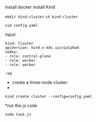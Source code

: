 install docker
install Kind

`mkdir kind-cluster`
`cd kind-cluster`

`vim config.yaml`

input:

```
kind: Cluster
apiVersion: kind.x-k8s.io/v1alpha4
nodes:
- role: control-plane
- role: worker
- role: worker 
```

`:wq`


* create a three-node cluster:
* 
`kind create cluster --config=config.yaml`

*run the js code

`node task.js`


